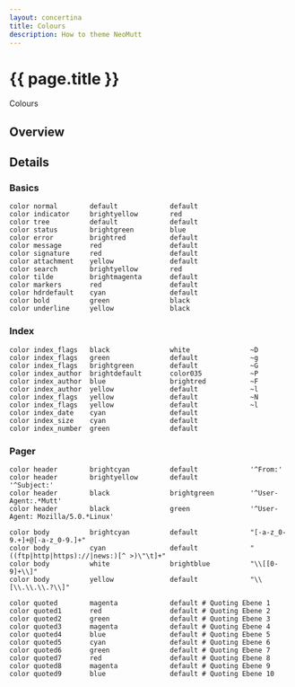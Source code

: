 ```yaml
---
layout: concertina
title: Colours
description: How to theme NeoMutt
---
```


# {{ page.title }}

Colours

## Overview


## Details

### Basics

	color normal        default        		default
	color indicator     brightyellow 	  	red    
	color tree          default             default 
	color status        brightgreen         blue    
	color error         brightred           default 
	color message       red            		default 
	color signature     red           	 	default 
	color attachment    yellow              default     
	color search        brightyellow        red     
	color tilde         brightmagenta       default 
	color markers       red            		default 
	color hdrdefault    cyan                default 
	color bold          green               black   
	color underline     yellow              black

### Index  

	color index_flags   black               white               ~D   
	color index_flags   green               default             ~g  
	color index_flags   brightgreen         default             ~G 
	color index_author  brightdefault       color035            ~P    
	color index_author  blue                brightred           ~F
	color index_author  yellow              default             ~l
	color index_flags   yellow              default             ~N
	color index_flags   yellow              default             ~l
	color index_date    cyan                default 
	color index_size    cyan                default
	color index_number  green               default

### Pager

	color header        brightcyan          default             '^From:'
	color header        brightyellow        default             '^Subject:'
	color header        black               brightgreen         '^User-Agent:.*Mutt'
	color header        black               green               '^User-Agent: Mozilla/5.0.*Linux'

	color body          brightcyan          default             "[-a-z_0-9.+]+@[-a-z_0-9.]+"
	color body          cyan				default             "((ftp|http|https)://|news:)[^ >)\"\t]+"
	color body          white               brightblue          "\\[[0-9]+\\]"
	color body          yellow              default             "\\[\\.\\.\\.?\\]"

	color quoted        magenta             default # Quoting Ebene 1
	color quoted1       red                 default # Quoting Ebene 2
	color quoted2       green               default # Quoting Ebene 3
	color quoted3       magenta             default # Quoting Ebene 4
	color quoted4       blue                default # Quoting Ebene 5
	color quoted5       cyan                default # Quoting Ebene 6
	color quoted6       green               default # Quoting Ebene 7
	color quoted7       red                 default # Quoting Ebene 8
	color quoted8       magenta             default # Quoting Ebene 9
	color quoted9       blue                default # Quoting Ebene 10


